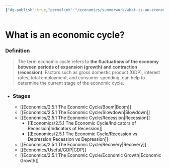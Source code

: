 ```yaml
---
{"dg-publish":true,"permalink":"/economics/summerwork/what-is-an-economic-cycle/","dgHomeLink":true,"dgPassFrontmatter":false}
---
```


# What is an economic cycle?

### Definition
> The term economic cycle refers to **the fluctuations of the economy between periods of expansion (growth) and contraction (recession)**. Factors such as gross domestic product (GDP), interest rates, total employment, and consumer spending, can help to determine the current stage of the economic cycle.

- ### Stages
	- [[Economics/2.5.1 The Economic Cycle/Boom|Boom]]
	- [[Economics/2.5.1 The Economic Cycle/Slowdown|Slowdown]]
	- [[Economics/2.5.1 The Economic Cycle/Recession|Recession]]
		- [[Economics/2.5.1 The Economic Cycle/Indicators of Recession|Indicators of Recession]]
		- [[Economics/2.5.1 The Economic Cycle/Recession vs Depression|Recession vs Depression]]
	- [[Economics/2.5.1 The Economic Cycle/Recovery|Recovery]]
	- [[Economics/Useful/GDP|GDP]]
	- [[Economics/2.5.1 The Economic Cycle/Economic Growth|Economic Growth]]